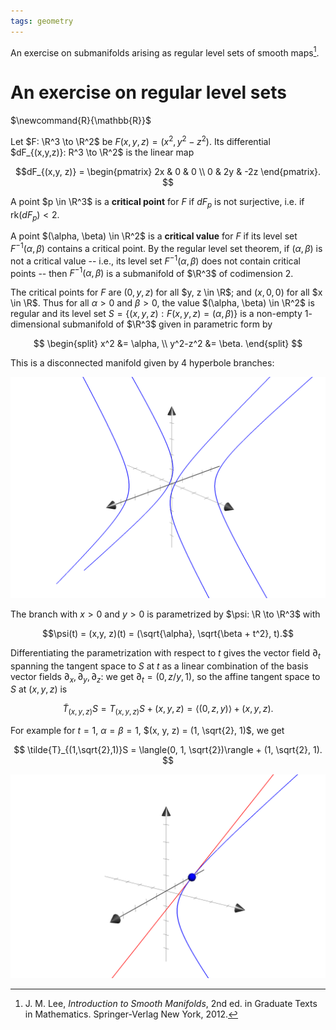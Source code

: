 ```yaml
---
tags: geometry
---
```


An exercise on submanifolds arising as regular level sets of smooth maps[^lee].

# An exercise on regular level sets
$\newcommand{R}{\mathbb{R}}$

Let $F: \R^3 \to \R^2$ be $F(x, y, z) = (x^2, y^2-z^2)$. Its differential $dF_{(x,y,z)}: R^3 \to \R^2$ is the linear map

$$dF_{(x,y, z)} =
\begin{pmatrix}
2x & 0 & 0 \\
0 & 2y & -2z
\end{pmatrix}.
$$

A point $p \in \R^3$ is  a **critical point** for $F$ if $dF_{p}$ is not surjective, i.e. if $\text{rk}({dF_p})<2$.

A point $(\alpha, \beta) \in \R^2$ is a **critical value** for $F$ if its level set $F^{-1}(\alpha, \beta)$ contains a critical point. By the regular level set theorem, if $(\alpha, \beta)$ is not a critical value -- i.e.,  its level set $F^{-1}(\alpha, \beta)$ does not contain critical points -- then $F^{-1}(\alpha, \beta)$ is a submanifold of $\R^3$ of codimension $2$.


The critical points for $F$ are $(0, y, z)$ for all $y, z \in \R$;  and $(x, 0, 0)$ for all $x \in \R$. Thus for all $\alpha >0$ and $\beta > 0$, the value $(\alpha, \beta) \in \R^2$ is regular and its level set $S = \{(x, y, z): F(x, y, z) = (\alpha, \beta)\}$ is a non-empty $1$-dimensional submanifold of $\R^3$ given in parametric form by

$$
\begin{split}
x^2 &= \alpha, \\
y^2-z^2 &= \beta.
\end{split}
$$

This is a disconnected manifold given by $4$ hyperbole branches:

![manifold](images/manifold.png)

The branch with $x > 0$ and $y > 0$ is parametrized by $\psi: \R \to \R^3$ with

$$\psi(t) = (x,y, z)(t) = (\sqrt{\alpha}, \sqrt{\beta + t^2}, t).$$

Differentiating the parametrization with respect to $t$ gives the vector field $\partial_t$ spanning the tangent space to $S$ at $t$ as a linear combination of the basis vector fields $\partial_x, \partial_y, \partial_z$: we get $\partial_t = (0, z/y, 1)$, so the affine tangent space to $S$ at $(x, y, z)$ is 

$$
\tilde{T}_{(x,y,z)}S = T_{(x,y,z)}S + (x,y,z) = \langle(0, z, y)\rangle + (x, y, z).
$$

For example for $t = 1$, $\alpha = \beta = 1$, $(x, y, z) = (1, \sqrt{2}, 1)$, we get

$$
\tilde{T}_{(1,\sqrt{2},1)}S  = \langle(0, 1, \sqrt{2})\rangle + (1, \sqrt{2}, 1).
$$

![Tangent space](images/tangent-space.png)

[^lee]: J. M. Lee, _Introduction to Smooth Manifolds_, 2nd ed. in Graduate Texts in Mathematics. Springer-Verlag New York, 2012.
